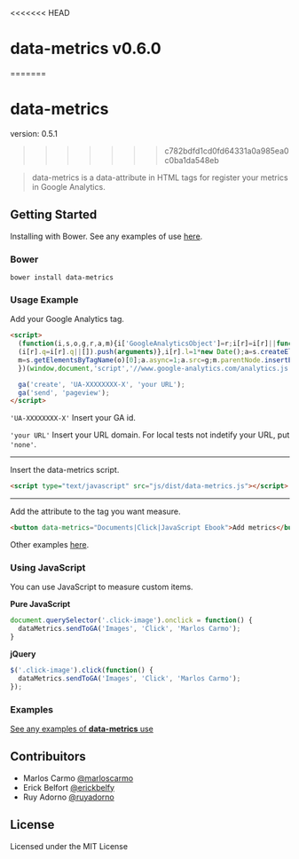 <<<<<<< HEAD
# data-metrics v0.6.0
=======
# data-metrics

version: 0.5.1
>>>>>>> c782bdfd1cd0fd64331a0a985ea0c0ba1da548eb

> data-metrics is a data-attribute in HTML tags for register your metrics in Google Analytics.

## Getting Started

Installing with Bower. See any examples of use [here](http://marloscarmo.github.io/data-metrics/).

### Bower 

`
bower install data-metrics
`

### Usage Example

Add your Google Analytics tag.

```html
<script>
  (function(i,s,o,g,r,a,m){i['GoogleAnalyticsObject']=r;i[r]=i[r]||function(){
  (i[r].q=i[r].q||[]).push(arguments)},i[r].l=1*new Date();a=s.createElement(o),
  m=s.getElementsByTagName(o)[0];a.async=1;a.src=g;m.parentNode.insertBefore(a,m)
  })(window,document,'script','//www.google-analytics.com/analytics.js','ga');

  ga('create', 'UA-XXXXXXXX-X', 'your URL');
  ga('send', 'pageview');
</script>
```
`'UA-XXXXXXXX-X'` Insert your GA id.

`'your URL'` Insert your URL domain. For local tests not indetify your URL, put  `'none'`.

***
Insert the data-metrics script.

```html
<script type="text/javascript" src="js/dist/data-metrics.js"></script>
```
***
Add the attribute to the tag you want measure.

```html
<button data-metrics="Documents|Click|JavaScript Ebook">Add metrics</button>
```
Other examples [here](http://marloscarmo.github.io/data-metrics/).

### Using JavaScript

You can use JavaScript to measure custom items.

**Pure JavaScript**
```js
document.querySelector('.click-image').onclick = function() {
  dataMetrics.sendToGA('Images', 'Click', 'Marlos Carmo');
}
```

**jQuery**
```js
$('.click-image').click(function() {
  dataMetrics.sendToGA('Images', 'Click', 'Marlos Carmo');
});
```

### Examples

[See any examples of **data-metrics** use](http://marloscarmo.github.io/data-metrics/)

## Contribuitors

* Marlos Carmo [@marloscarmo](https://github.com/marloscarmo)
* Erick Belfort [@erickbelfy](https://github.com/erickbelfy)
* Ruy Adorno [@ruyadorno](https://github.com/ruyadorno)


## License

Licensed under the MIT License
